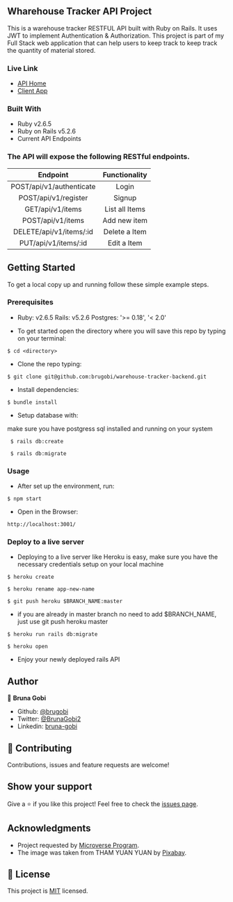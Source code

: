 ## Wharehouse Tracker API Project

This is a warehouse tracker RESTFUL API built with Ruby on Rails. It uses JWT to implement Authentication & Authorization. This project is part of my Full Stack web application that can help users to keep track to keep track the quantity of material stored.

### Live Link

- [API Home](https://warehouse-api-backend.herokuapp.com/api/v1/items)
- [Client App](https://brugobi.github.io/warehouse-tracker-frontend/)


### Built With

- Ruby v2.6.5
- Ruby on Rails v5.2.6
- Current API Endpoints

### The API will expose the following RESTful endpoints.

| Endpoint | Functionality  |
| :---:   | :-: | 
| POST/api/v1/authenticate |Login
| POST/api/v1/register |Signup
| GET/api/v1/items | List all Items
| POST/api/v1/items | Add new item
| DELETE/api/v1/items/:id | Delete a Item
| PUT/api/v1/items/:id | Edit a Item |

## Getting Started

To get a local copy up and running follow these simple example steps.

### Prerequisites

 - Ruby: v2.6.5 Rails: v5.2.6 Postgres: '>= 0.18', '< 2.0'

 - To get started open the directory where you will save this repo by typing on your terminal:

```
$ cd <directory>
```

- Clone the repo typing:

```
$ git clone git@github.com:brugobi/warehouse-tracker-backend.git
```
- Install dependencies:

```
$ bundle install
```

- Setup database with:

make sure you have postgress sql installed and running on your system

```
 $ rails db:create
```

```
 $ rails db:migrate
```

### Usage

- After set up the environment, run:

```
$ npm start
```
- Open in the Browser:

```
http://localhost:3001/
```

### Deploy to a live server

 - Deploying to a live server like Heroku is easy, make sure you have the necessary credentials setup on your local machine

```
$ heroku create
```
```
$ heroku rename app-new-name
```
```
$ git push heroku $BRANCH_NAME:master 
```
- if you are already in master branch no need to add $BRANCH_NAME, just use git push heroku master

```
$ heroku run rails db:migrate
```
```
$ heroku open
```

- Enjoy your newly deployed rails API

## Author

👤 **Bruna Gobi**

- Github: [@brugobi](https://github.com/brugobi)
- Twitter: [@BrunaGobi2](https://twitter.com/BrunaGobi2)
- Linkedin: [bruna-gobi](https://www.linkedin.com/in/bruna-gobi/)

## 🤝 Contributing

Contributions, issues and feature requests are welcome!

## Show your support

Give a ⭐️ if you like this project!
Feel free to check the [issues page](issues/).

## Acknowledgments

- Project requested by [Microverse Program](https://www.microverse.org/).
- The image was taken from THAM YUAN YUAN by [Pixabay](https://pixabay.com/pt/).

## 📝 License

This project is [MIT](lic.url) licensed.

